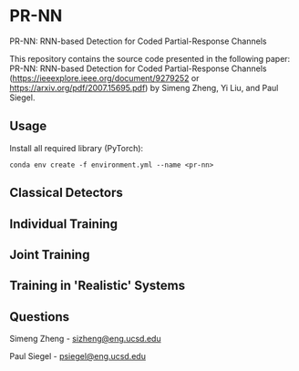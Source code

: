 # PR-NN
PR-NN: RNN-based Detection for Coded Partial-Response Channels

This repository contains the source code presented in the following paper: PR-NN: RNN-based Detection for Coded Partial-Response Channels (https://ieeexplore.ieee.org/document/9279252 or https://arxiv.org/pdf/2007.15695.pdf) by Simeng Zheng, Yi Liu, and Paul Siegel.

## Usage
Install all required library (PyTorch):

```
conda env create -f environment.yml --name <pr-nn>
```
## Classical Detectors

## Individual Training

## Joint Training

## Training in 'Realistic' Systems

## Questions
Simeng Zheng - sizheng@eng.ucsd.edu

Paul Siegel - psiegel@eng.ucsd.edu
